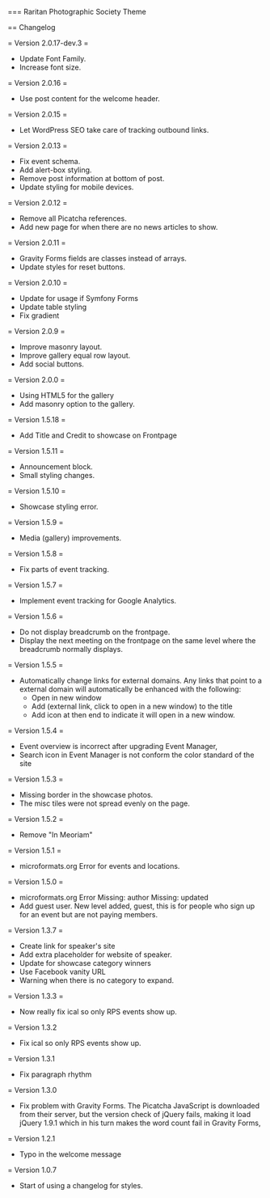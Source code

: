 === Raritan Photographic Society Theme

== Changelog

= Version 2.0.17-dev.3 =
* Update Font Family.
* Increase font size.

= Version 2.0.16 =
* Use post content for the welcome header.

= Version 2.0.15 =
* Let WordPress SEO take care of tracking outbound links.

= Version 2.0.13 =
* Fix event schema.
* Add alert-box styling.
* Remove post information at bottom of post.
* Update styling for mobile devices.

= Version 2.0.12 =
* Remove all Picatcha references.
* Add new page for when there are no news articles to show.

= Version 2.0.11 =
* Gravity Forms fields are classes instead of arrays.
* Update styles for reset buttons.

= Version 2.0.10 =
* Update for usage if Symfony Forms
* Update table styling
* Fix gradient

= Version 2.0.9 =
* Improve masonry layout.
* Improve gallery equal row layout.
* Add social buttons.

= Version 2.0.0 =
* Using HTML5 for the gallery
* Add masonry option to the gallery.

= Version 1.5.18 =
* Add Title and Credit to showcase on Frontpage

= Version 1.5.11 =
* Announcement block.
* Small styling changes.

= Version 1.5.10 =
* Showcase styling error.

= Version 1.5.9 =
* Media (gallery) improvements.

= Version 1.5.8 =
* Fix parts of event tracking.

= Version 1.5.7 =
* Implement event tracking for Google Analytics.

= Version 1.5.6 =
* Do not display breadcrumb on the frontpage.
* Display the next meeting on the frontpage on the same level where the
  breadcrumb normally displays.

= Version 1.5.5 =
* Automatically change links for external domains.
  Any links that point to a external domain will automatically be enhanced
  with the following:
  * Open in new window
  * Add (external link, click to open in a new window) to the title
  * Add icon at then end to indicate it will open in a new window.

= Version 1.5.4 =
* Event overview is incorrect after upgrading Event Manager,
* Search icon in Event Manager is not conform the color standard of the site

= Version 1.5.3 =
* Missing border in the showcase photos.
* The misc tiles were not spread evenly on the page.

= Version 1.5.2 =
* Remove "In Meoriam"

= Version 1.5.1 =
* microformats.org Error for events and locations.

= Version 1.5.0 =
* microformats.org Error
  Missing: author
  Missing: updated
* Add guest user.
  New level added, guest, this is for people who sign up for an event but
  are not paying members.

= Version 1.3.7 =
 * Create link for speaker's site
 * Add extra placeholder for website of speaker.
 * Update for showcase category winners
 * Use Facebook vanity URL
 * Warning when there is no category to expand.

= Version 1.3.3 =
* Now really fix ical so only RPS events show up.

= Version 1.3.2
* Fix ical so only RPS events show up.

= Version 1.3.1
* Fix paragraph rhythm

= Version 1.3.0
* Fix problem with Gravity Forms.
  The Picatcha JavaScript is downloaded from their server, but the version
  check of jQuery fails, making it load jQuery 1.9.1 which in his turn makes
  the word count fail in Gravity Forms,

= Version 1.2.1
* Typo in the welcome message

= Version 1.0.7
* Start of using a changelog for styles.

